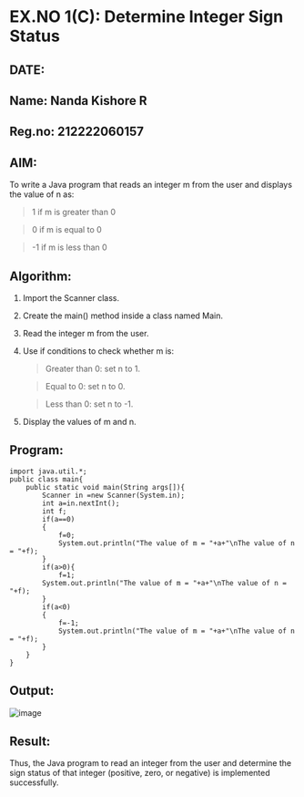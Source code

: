 # EX.NO 1(C): Determine Integer Sign Status
## DATE:
## Name: Nanda Kishore R
## Reg.no: 212222060157

## AIM:
To write a Java program that reads an integer m from the user and displays the value of n as:

> 1 if m is greater than 0

> 0 if m is equal to 0

> -1 if m is less than 0



## Algorithm:

1. Import the Scanner class.

2. Create the main() method inside a class named Main.

3. Read the integer m from the user.

4. Use if conditions to check whether m is:

   > Greater than 0: set n to 1.

   > Equal to 0: set n to 0.

   > Less than 0: set n to -1.

5. Display the values of m and n.

## Program:

```
import java.util.*;
public class main{
    public static void main(String args[]){
        Scanner in =new Scanner(System.in);
        int a=in.nextInt();
        int f;
        if(a==0)
        {
            f=0;
            System.out.println("The value of m = "+a+"\nThe value of n = "+f);
        }
        if(a>0){
            f=1;
        System.out.println("The value of m = "+a+"\nThe value of n = "+f);
        }
        if(a<0)
        {
            f=-1;
            System.out.println("The value of m = "+a+"\nThe value of n = "+f);
        }
    }
}
```

## Output:
![image](https://github.com/user-attachments/assets/a35299a7-953c-4ea3-926b-7a74a409abed)


## Result:
Thus, the Java program to read an integer from the user and determine the sign status of that integer (positive, zero, or negative) is implemented successfully.
